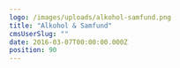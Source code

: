 ```yaml
---
logo: /images/uploads/alkohol-samfund.png
title: "Alkohol & Samfund"
cmsUserSlug: ""
date: 2016-03-07T00:00:00.000Z
position: 90
---
```



